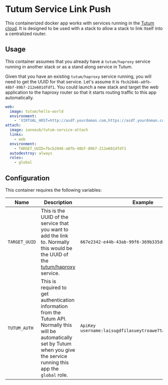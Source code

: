 # Tutum Service Link Push

This containerized docker app works with services running in the [Tutum cloud](https://www.tutum.co/). It is designed to be used with a stack to allow a stack to link itself into a centralized router.

## Usage

This container assumes that you already have a `tutum/haproxy` service running in another stack or as a stand along service in Tutum.

Given that you have an existing `tutum/haproxy` service running, you will need to get the UUID for that service. Let's assume it is `fbcb2846-a0fb-48bf-89b7-212e601dfdf1`. You could launch a new stack and target the web application to the haproxy router so that it starts routing traffic to this app automatically.

```yaml
web:
  image: tutum/hello-world
  environment:
    - 'VIRTUAL_HOST=http://asdf.yourdoman.com,https://asdf.yourdoman.com'
attach:
  image: ianneub/tutum-service-attach
  links:
    - web
  environment:
    - TARGET_UUID=fbcb2846-a0fb-48bf-89b7-212e601dfdf1
  autodestroy: always
  roles:
    - global
```

## Configuration

This container requires the following variables:

|Name|Description|Example|
|----|-----------|-------|
|`TARGET_UUID`|This is the UUID of the service that you want to add the link to. Normally this would be the UUID of the [tutum/haproxy](https://github.com/tutumcloud/haproxy) service.|`667e2342-e44b-43ab-99f6-369b335d8aad`|
|`TUTUM_AUTH`|This is required to get authentication information from the Tutum API. Normally this will be automatically set by Tutum when you give the service running this app the `global` role.|`ApiKey username:laisugdfilasueytroawe7taooai7t3oaiwuy3o1`|
